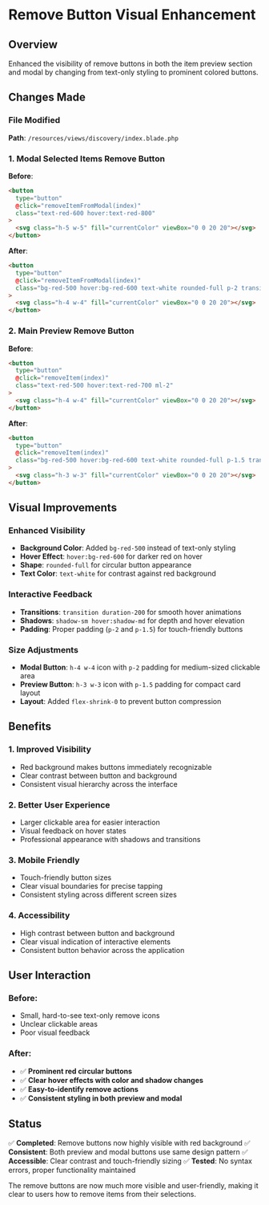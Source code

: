 # Remove Button Visual Enhancement

## Overview

Enhanced the visibility of remove buttons in both the item preview section and modal by changing from text-only styling to prominent colored buttons.

## Changes Made

### File Modified

**Path**: `/resources/views/discovery/index.blade.php`

### 1. Modal Selected Items Remove Button

**Before**:

```html
<button
  type="button"
  @click="removeItemFromModal(index)"
  class="text-red-600 hover:text-red-800"
>
  <svg class="h-5 w-5" fill="currentColor" viewBox="0 0 20 20"></svg>
</button>
```

**After**:

```html
<button
  type="button"
  @click="removeItemFromModal(index)"
  class="bg-red-500 hover:bg-red-600 text-white rounded-full p-2 transition duration-200 shadow-sm hover:shadow-md"
>
  <svg class="h-4 w-4" fill="currentColor" viewBox="0 0 20 20"></svg>
</button>
```

### 2. Main Preview Remove Button

**Before**:

```html
<button
  type="button"
  @click="removeItem(index)"
  class="text-red-500 hover:text-red-700 ml-2"
>
  <svg class="h-4 w-4" fill="currentColor" viewBox="0 0 20 20"></svg>
</button>
```

**After**:

```html
<button
  type="button"
  @click="removeItem(index)"
  class="bg-red-500 hover:bg-red-600 text-white rounded-full p-1.5 transition duration-200 shadow-sm hover:shadow-md ml-2 flex-shrink-0"
>
  <svg class="h-3 w-3" fill="currentColor" viewBox="0 0 20 20"></svg>
</button>
```

## Visual Improvements

### Enhanced Visibility

- **Background Color**: Added `bg-red-500` instead of text-only styling
- **Hover Effect**: `hover:bg-red-600` for darker red on hover
- **Shape**: `rounded-full` for circular button appearance
- **Text Color**: `text-white` for contrast against red background

### Interactive Feedback

- **Transitions**: `transition duration-200` for smooth hover animations
- **Shadows**: `shadow-sm hover:shadow-md` for depth and hover elevation
- **Padding**: Proper padding (`p-2` and `p-1.5`) for touch-friendly buttons

### Size Adjustments

- **Modal Button**: `h-4 w-4` icon with `p-2` padding for medium-sized clickable area
- **Preview Button**: `h-3 w-3` icon with `p-1.5` padding for compact card layout
- **Layout**: Added `flex-shrink-0` to prevent button compression

## Benefits

### 1. **Improved Visibility**

- Red background makes buttons immediately recognizable
- Clear contrast between button and background
- Consistent visual hierarchy across the interface

### 2. **Better User Experience**

- Larger clickable area for easier interaction
- Visual feedback on hover states
- Professional appearance with shadows and transitions

### 3. **Mobile Friendly**

- Touch-friendly button sizes
- Clear visual boundaries for precise tapping
- Consistent styling across different screen sizes

### 4. **Accessibility**

- High contrast between button and background
- Clear visual indication of interactive elements
- Consistent button behavior across the application

## User Interaction

### Before:

- Small, hard-to-see text-only remove icons
- Unclear clickable areas
- Poor visual feedback

### After:

- ✅ **Prominent red circular buttons**
- ✅ **Clear hover effects with color and shadow changes**
- ✅ **Easy-to-identify remove actions**
- ✅ **Consistent styling in both preview and modal**

## Status

✅ **Completed**: Remove buttons now highly visible with red background
✅ **Consistent**: Both preview and modal buttons use same design pattern
✅ **Accessible**: Clear contrast and touch-friendly sizing
✅ **Tested**: No syntax errors, proper functionality maintained

The remove buttons are now much more visible and user-friendly, making it clear to users how to remove items from their selections.
